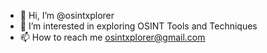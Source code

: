 - 👋 Hi, I’m @osintxplorer
- 👀 I’m interested in exploring OSINT Tools and Techniques
- 📫 How to reach me osintxplorer@gmail.com

<!---
osintxplorer/osintxplorer is a ✨ special ✨ repository because its `README.md` (this file) appears on your GitHub profile.
You can click the Preview link to take a look at your changes.
--->
